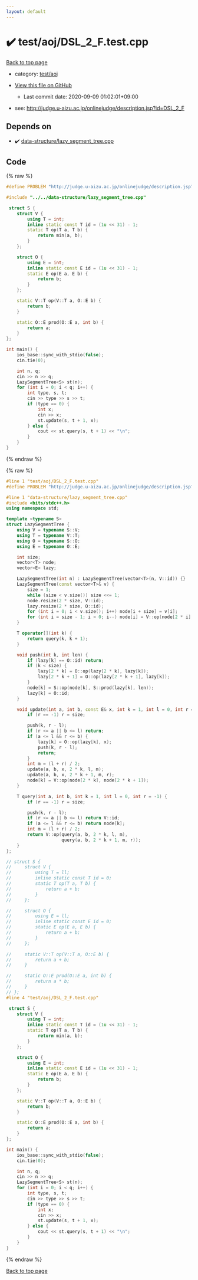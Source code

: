 ```yaml
---
layout: default
---
```


<!-- mathjax config similar to math.stackexchange -->
<script type="text/javascript" async
  src="https://cdnjs.cloudflare.com/ajax/libs/mathjax/2.7.5/MathJax.js?config=TeX-MML-AM_CHTML">
</script>
<script type="text/x-mathjax-config">
  MathJax.Hub.Config({
    TeX: { equationNumbers: { autoNumber: "AMS" }},
    tex2jax: {
      inlineMath: [ ['$','$'] ],
      processEscapes: true
    },
    "HTML-CSS": { matchFontHeight: false },
    displayAlign: "left",
    displayIndent: "2em"
  });
</script>

<script type="text/javascript" src="https://cdnjs.cloudflare.com/ajax/libs/jquery/3.4.1/jquery.min.js"></script>
<script src="https://cdn.jsdelivr.net/npm/jquery-balloon-js@1.1.2/jquery.balloon.min.js" integrity="sha256-ZEYs9VrgAeNuPvs15E39OsyOJaIkXEEt10fzxJ20+2I=" crossorigin="anonymous"></script>
<script type="text/javascript" src="../../../assets/js/copy-button.js"></script>
<link rel="stylesheet" href="../../../assets/css/copy-button.css" />


# :heavy_check_mark: test/aoj/DSL_2_F.test.cpp

<a href="../../../index.html">Back to top page</a>

* category: <a href="../../../index.html#0d0c91c0cca30af9c1c9faef0cf04aa9">test/aoj</a>
* <a href="{{ site.github.repository_url }}/blob/master/test/aoj/DSL_2_F.test.cpp">View this file on GitHub</a>
    - Last commit date: 2020-09-09 01:02:01+09:00


* see: <a href="http://judge.u-aizu.ac.jp/onlinejudge/description.jsp?id=DSL_2_F">http://judge.u-aizu.ac.jp/onlinejudge/description.jsp?id=DSL_2_F</a>


## Depends on

* :heavy_check_mark: <a href="../../../library/data-structure/lazy_segment_tree.cpp.html">data-structure/lazy_segment_tree.cpp</a>


## Code

<a id="unbundled"></a>
{% raw %}
```cpp
#define PROBLEM "http://judge.u-aizu.ac.jp/onlinejudge/description.jsp?id=DSL_2_F"

#include "../../data-structure/lazy_segment_tree.cpp"

 struct S {
    struct V {
        using T = int;
        inline static const T id = (1u << 31) - 1;
        static T op(T a, T b) {
            return min(a, b);
        }
    };

    struct O {
        using E = int;
        inline static const E id = (1u << 31) - 1;
        static E op(E a, E b) {
            return b;
        }
    };

    static V::T op(V::T a, O::E b) {
        return b;
    }

    static O::E prod(O::E a, int b) {
        return a;
    }
};

int main() {
    ios_base::sync_with_stdio(false);
    cin.tie(0);

    int n, q;
    cin >> n >> q;
    LazySegmentTree<S> st(n);
    for (int i = 0; i < q; i++) {
        int type, s, t;
        cin >> type >> s >> t;
        if (type == 0) {
            int x;
            cin >> x;
            st.update(s, t + 1, x);
        } else {
            cout << st.query(s, t + 1) << "\n";
        }
    }
}
```
{% endraw %}

<a id="bundled"></a>
{% raw %}
```cpp
#line 1 "test/aoj/DSL_2_F.test.cpp"
#define PROBLEM "http://judge.u-aizu.ac.jp/onlinejudge/description.jsp?id=DSL_2_F"

#line 1 "data-structure/lazy_segment_tree.cpp"
#include <bits/stdc++.h>
using namespace std;

template <typename S>
struct LazySegmentTree {
    using V = typename S::V;
    using T = typename V::T;
    using O = typename S::O;
    using E = typename O::E;

    int size;
    vector<T> node;
    vector<E> lazy;

    LazySegmentTree(int n) : LazySegmentTree(vector<T>(n, V::id)) {}
    LazySegmentTree(const vector<T>& v) {
        size = 1;
        while (size < v.size()) size <<= 1;
        node.resize(2 * size, V::id);
        lazy.resize(2 * size, O::id);
        for (int i = 0; i < v.size(); i++) node[i + size] = v[i];
        for (int i = size - 1; i > 0; i--) node[i] = V::op(node[2 * i], node[2 * i + 1]);
    }

    T operator[](int k) {
        return query(k, k + 1);
    }

    void push(int k, int len) {
        if (lazy[k] == O::id) return;
        if (k < size) {
            lazy[2 * k] = O::op(lazy[2 * k], lazy[k]);
            lazy[2 * k + 1] = O::op(lazy[2 * k + 1], lazy[k]);
        }
        node[k] = S::op(node[k], S::prod(lazy[k], len));
        lazy[k] = O::id;
    }

    void update(int a, int b, const E& x, int k = 1, int l = 0, int r = -1) {
        if (r == -1) r = size;

        push(k, r - l);
        if (r <= a || b <= l) return;
        if (a <= l && r <= b) {
            lazy[k] = O::op(lazy[k], x);
            push(k, r - l);
            return;
        }
        int m = (l + r) / 2;
        update(a, b, x, 2 * k, l, m);
        update(a, b, x, 2 * k + 1, m, r);
        node[k] = V::op(node[2 * k], node[2 * k + 1]);
    }

    T query(int a, int b, int k = 1, int l = 0, int r = -1) {
        if (r == -1) r = size;

        push(k, r - l);
        if (r <= a || b <= l) return V::id;
        if (a <= l && r <= b) return node[k];
        int m = (l + r) / 2;
        return V::op(query(a, b, 2 * k, l, m),
                     query(a, b, 2 * k + 1, m, r));
    }
};

// struct S {
//     struct V {
//         using T = ll;
//         inline static const T id = 0;
//         static T op(T a, T b) {
//             return a + b;
//         }
//     };

//     struct O {
//         using E = ll;
//         inline static const E id = 0;
//         static E op(E a, E b) {
//             return a + b;
//         }
//     };

//     static V::T op(V::T a, O::E b) {
//         return a + b;
//     }

//     static O::E prod(O::E a, int b) {
//         return a * b;
//     }
// };
#line 4 "test/aoj/DSL_2_F.test.cpp"

 struct S {
    struct V {
        using T = int;
        inline static const T id = (1u << 31) - 1;
        static T op(T a, T b) {
            return min(a, b);
        }
    };

    struct O {
        using E = int;
        inline static const E id = (1u << 31) - 1;
        static E op(E a, E b) {
            return b;
        }
    };

    static V::T op(V::T a, O::E b) {
        return b;
    }

    static O::E prod(O::E a, int b) {
        return a;
    }
};

int main() {
    ios_base::sync_with_stdio(false);
    cin.tie(0);

    int n, q;
    cin >> n >> q;
    LazySegmentTree<S> st(n);
    for (int i = 0; i < q; i++) {
        int type, s, t;
        cin >> type >> s >> t;
        if (type == 0) {
            int x;
            cin >> x;
            st.update(s, t + 1, x);
        } else {
            cout << st.query(s, t + 1) << "\n";
        }
    }
}

```
{% endraw %}

<a href="../../../index.html">Back to top page</a>

